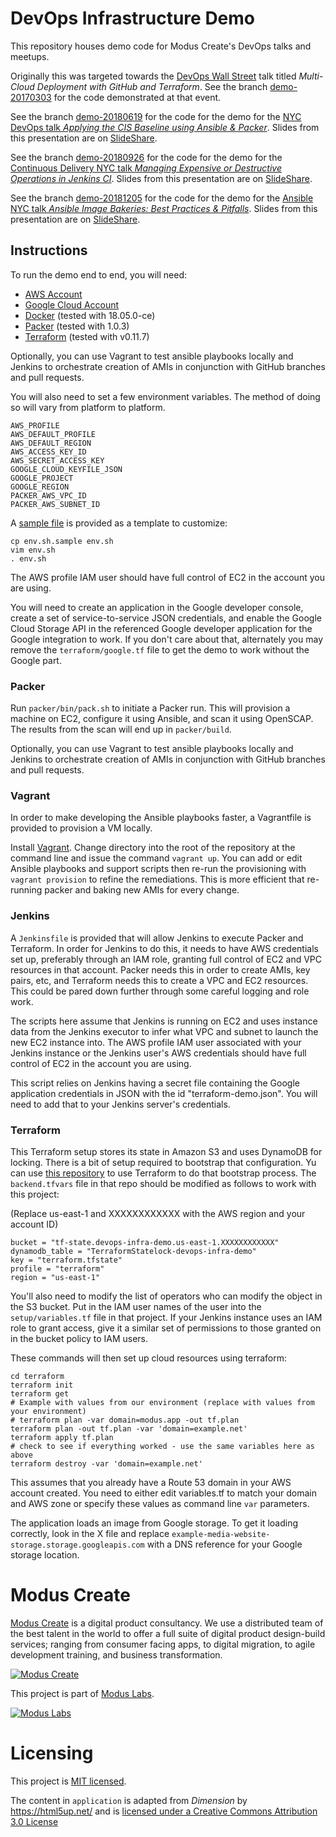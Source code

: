 DevOps Infrastructure Demo
===========================

This repository houses demo code for Modus Create's DevOps talks and meetups.

Originally this was targeted towards the [DevOps Wall Street](http://devopsnyc.co) talk titled _Multi-Cloud Deployment with GitHub and Terraform_. See the branch [demo-20170303](https://github.com/ModusCreateOrg/devops-infra-demo/tree/demo-20170303) for the code demonstrated at that event.

See the branch [demo-20180619](https://github.com/ModusCreateOrg/devops-infra-demo/tree/demo-20180619) for the code for the demo for the [NYC DevOps talk _Applying the CIS Baseline using Ansible & Packer_](https://www.meetup.com/nycdevops/events/fmgjmnyxjbzb/). Slides from this presentation are on [SlideShare](https://www.slideshare.net/RichardBullingtonMcG/applying-the-cis-benchmark-using-ansible-packer).

See the branch [demo-20180926](https://github.com/ModusCreateOrg/devops-infra-demo/tree/demo-20180926) for the code for the demo for the [Continuous Delivery NYC talk _Managing Expensive or Destructive Operations in Jenkins CI_](https://www.meetup.com/ContinuousDeliveryNYC/events/254036209/). Slides from this presentation are on [SlideShare](https://www.slideshare.net/RichardBullingtonMcG/managing-expensive-or-destructive-operations-in-jenkins-ci).

See the branch [demo-20181205](https://github.com/ModusCreateOrg/devops-infra-demo/tree/demo-20181205) for the code for the demo for the [Ansible NYC talk _Ansible Image Bakeries: Best Practices & Pitfalls_](https://www.meetup.com/Ansible-NYC/events/256728741/). Slides from this presentation are on [SlideShare](https://www.slideshare.net/RichardBullingtonMcG/ansible-image-bakeries-best-practices-and-pitfalls).
 
Instructions
------------

 To run the demo end to end, you will need:
 
* [AWS Account](https://aws.amazon.com/)
* [Google Cloud Account](https://cloud.google.com/)
* [Docker](https://docker.com/) (tested with 18.05.0-ce)
* [Packer](https://www.packer.io/) (tested with 1.0.3)
* [Terraform](https://www.terraform.io/) (tested with  v0.11.7)

Optionally, you can use Vagrant to test ansible playbooks locally and Jenkins to orchestrate creation of AMIs in conjunction with GitHub branches and pull requests.

You will also need to set a few environment variables. The method of doing so will vary from platform to platform. 

```
AWS_PROFILE
AWS_DEFAULT_PROFILE
AWS_DEFAULT_REGION
AWS_ACCESS_KEY_ID
AWS_SECRET_ACCESS_KEY
GOOGLE_CLOUD_KEYFILE_JSON
GOOGLE_PROJECT
GOOGLE_REGION
PACKER_AWS_VPC_ID
PACKER_AWS_SUBNET_ID
```

A [sample file](env.sh.sample) is provided as a template to customize:

```
cp env.sh.sample env.sh
vim env.sh
. env.sh
```

The AWS profile IAM user should have full control of EC2 in the account you are using.

You will need to create an application in the Google developer console, create a set of service-to-service JSON credentials, and enable the Google Cloud Storage API in the referenced Google developer application for the Google integration to work. If you don't care about that, alternately you may remove the `terraform/google.tf` file to get the demo to work without the Google part.

### Packer

Run `packer/bin/pack.sh` to initiate a Packer run. This will provision a machine on EC2, configure it using Ansible, and scan it using OpenSCAP. The results from the scan will end up in `packer/build`.

Optionally, you can use Vagrant to test ansible playbooks locally and Jenkins to orchestrate creation of AMIs in conjunction with GitHub branches and pull requests.

### Vagrant

In order to make developing the Ansible playbooks faster, a Vagrantfile is provided to provision a VM locally.

Install [Vagrant](https://www.vagrantup.com/). Change directory into the root of the repository at the command line and issue the command `vagrant up`. You can add or edit Ansible playbooks and support scripts then re-run the provisioning with `vagrant provision` to refine the remediations. This is more efficient that re-running packer and baking new AMIs for every change.

### Jenkins

A `Jenkinsfile` is provided that will allow Jenkins to execute Packer and Terraform. In order for Jenkins to do this, it needs to have AWS credentials set up, preferably through an IAM role, granting full control of EC2 and VPC resources in that account. Packer needs this in order to create AMIs, key pairs, etc, and Terraform needs this to create a VPC and EC2 resources. This could be pared down further through some careful logging and role work.

The scripts here assume that Jenkins is running on EC2 and uses instance data from the Jenkins executor to infer what VPC and subnet to launch the new EC2 instance into.  The AWS profile IAM user associated with your Jenkins instance or the Jenkins user's AWS credentials should have full control of EC2 in the account you are using.

This script relies on Jenkins having a secret file containing the Google application credentials in JSON with the id "terraform-demo.json". You will need to add that to your Jenkins server's credentials.

### Terraform

This Terraform setup stores its state in Amazon S3 and uses DynamoDB for locking. There is a bit of setup required to bootstrap that configuration. Yu can use [this repository](https://github.com/monterail/terraform-bootstrap-example) to use Terraform to do that bootstrap process. The `backend.tfvars` file in that repo should be modified as follows to work with this project:

(Replace us-east-1 and XXXXXXXXXXXX with the AWS region and your account ID)
```
bucket = "tf-state.devops-infra-demo.us-east-1.XXXXXXXXXXXX"
dynamodb_table = "TerraformStatelock-devops-infra-demo"
key = "terraform.tfstate"
profile = "terraform"
region = "us-east-1"
```
You'll also need to modify the list of operators who can modify the object in the S3 bucket. Put in the IAM user names of the user into the `setup/variables.tf` file in that project. If your Jenkins instance uses an IAM role to grant access, give it a similar set of permissions to those granted on in the bucket policy to IAM users.

These commands will then set up cloud resources using terraform:
 
    cd terraform
    terraform init
    terraform get
    # Example with values from our environment (replace with values from your environment)
    # terraform plan -var domain=modus.app -out tf.plan
    terraform plan -out tf.plan -var 'domain=example.net'
    terraform apply tf.plan
    # check to see if everything worked - use the same variables here as above
    terraform destroy -var 'domain=example.net'

This assumes that you already have a Route 53 domain in your AWS account created.
You need to either edit variables.tf to match your domain and AWS zone or specify these values as command line `var` parameters.

The application loads an image from Google storage. To get it loading correctly, look in the X file and replace `example-media-website-storage.storage.googleapis.com` with a DNS reference for your Google storage location.

# Modus Create

[Modus Create](https://moduscreate.com) is a digital product consultancy. We use a distributed team of the best talent in the world to offer a full suite of digital product design-build services; ranging from consumer facing apps, to digital migration, to agile development training, and business transformation.

[![Modus Create](https://res.cloudinary.com/modus-labs/image/upload/h_80/v1533109874/modus/logo-long-black.png)](https://moduscreate.com)

This project is part of [Modus Labs](https://labs.moduscreate.com).

[![Modus Labs](https://res.cloudinary.com/modus-labs/image/upload/h_80/v1531492623/labs/logo-black.png)](https://labs.moduscreate.com)

# Licensing

This project is [MIT licensed](./LICENSE).

The content in `application` is adapted from _Dimension_ by https://html5up.net/ and is [licensed under a Creative Commons Attribution 3.0 License](https://html5up.net/license)
